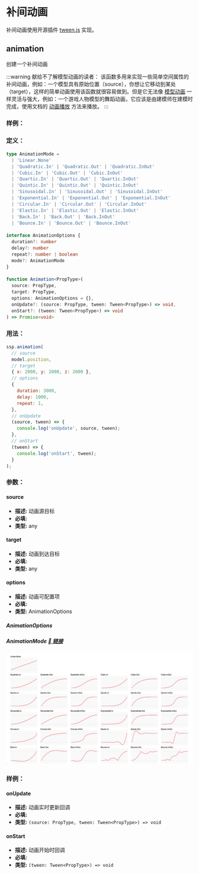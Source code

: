 # 补间动画

补间动画使用开源插件 [tween.js](https://github.com/tweenjs/tween.js) 实现。

## animation

创建一个补间动画

:::warning 献给不了解模型动画的读者：
该函数多用来实现一些简单空间属性的补间动画，例如：一个模型具有原始位置（source），你想让它移动到某处（target），这样的简单动画使用该函数就很容易做到。但是它无法像 [模型动画](https://baike.baidu.com/item/%E4%B8%89%E7%BB%B4%E8%AE%A1%E7%AE%97%E6%9C%BA%E5%8A%A8%E7%94%BB/3731278?fromtitle=%E6%A8%A1%E5%9E%8B%E5%8A%A8%E7%94%BB&fromid=24027679&fr=aladdin) 一样灵活与强大，例如：一个游戏人物模型的舞蹈动画，它应该是由建模师在建模时完成，使用文档的 [动画播放](./model.html#playmodelanimation) 方法来播放。
:::

### 样例：

<Docs-Iframe src="animation/createAnimation.html" />

### 定义：

```ts
type AnimationMode =
  | 'Linear.None'
  | 'Quadratic.In' | 'Quadratic.Out' | 'Quadratic.InOut'
  | 'Cubic.In' | 'Cubic.Out' | 'Cubic.InOut'
  | 'Quartic.In' | 'Quartic.Out' | 'Quartic.InOut'
  | 'Quintic.In' | 'Quintic.Out' | 'Quintic.InOut'
  | 'Sinusoidal.In' | 'Sinusoidal.Out' | 'Sinusoidal.InOut'
  | 'Exponential.In' | 'Exponential.Out' | 'Exponential.InOut'
  | 'Circular.In' | 'Circular.Out' | 'Circular.InOut'
  | 'Elastic.In' | 'Elastic.Out' | 'Elastic.InOut'
  | 'Back.In' | 'Back.Out' | 'Back.InOut'
  | 'Bounce.In' | 'Bounce.Out' | 'Bounce.InOut'

interface AnimationOptions {
  duration?: number
  delay?: number
  repeat?: number | boolean
  mode?: AnimationMode
}

function Animation<PropType>(
  source: PropType,
  target: PropType,
  options: AnimationOptions = {},
  onUpdate?: (source: PropType, tween: Tween<PropType>) => void,
  onStart?: (tween: Tween<PropType>) => void
) => Promise<void>
```

### 用法：

```js
ssp.animation(
  // source
  model.position,
  // target
  { x: 2000, y: 2000, z: 2000 },
  // options
  {
    duration: 3000,
    delay: 1000,
    repeat: 1,
  },
  // onUpdate
  (source, tween) => {
    console.log('onUpdate', source, tween);
  },
  // onStart
  (tween) => {
    console.log('onStart', tween);
  }
);
```

### 参数：

#### source

- **描述:** 动画源目标
- **必填:** <Base-RequireIcon :isRequire="true"/>
- **类型:** any

#### target

- **描述:** 动画到达目标
- **必填:** <Base-RequireIcon :isRequire="true"/>
- **类型:** any

#### options

- **描述:** 动画可配置项
- **必填:** <Base-RequireIcon :isRequire="false"/>
- **类型:** AnimationOptions

##### AnimationOptions

<Docs-Table 
    :data="[
      {
        prop: 'duration', desc: '补间执行时长（ms）', type: 'number', require: false, default: '1000'
      },
      {
        prop: 'delay', desc: '补间开始前延时（ms）', type: 'number', require: false, default: '0'
      },
      {
        prop: 'repeat', desc: '动画循环', type: 'number | boolean', require: false, default: 'false'
      },
      {
        prop: 'mode', desc: '动画模式', type: 'AnimationMode', require: false, default: 'Linear.None'
      }
    ]"
/>

##### AnimationMode [ 链接](http://sole.github.io/tween.js/examples/03_graphs.html)

<img src="./img/动画模式.jpg"/>

### 样例：

<Docs-Iframe src="animation/animationModeEnum.html" />

#### onUpdate

- **描述:** 动画实时更新回调
- **必填:** <Base-RequireIcon :isRequire="false"/>
- **类型:** `(source: PropType, tween: Tween<PropType>) => void`

#### onStart

- **描述:** 动画开始时回调
- **必填:** <Base-RequireIcon :isRequire="false"/>
- **类型:** `(tween: Tween<PropType>) => void`
